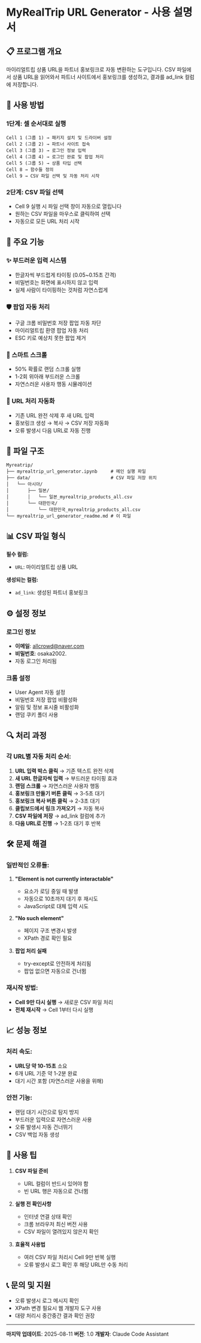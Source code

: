 # MyRealTrip URL Generator - 사용 설명서

## 📋 프로그램 개요
마이리얼트립 상품 URL을 파트너 홍보링크로 자동 변환하는 도구입니다.
CSV 파일에서 상품 URL을 읽어와서 파트너 사이트에서 홍보링크를 생성하고, 결과를 ad_link 컬럼에 저장합니다.

## 🚀 사용 방법

### 1단계: 셀 순서대로 실행
```
Cell 1 (그룹 1) → 패키지 설치 및 드라이버 설정
Cell 2 (그룹 2) → 파트너 사이트 접속  
Cell 3 (그룹 3) → 로그인 정보 입력
Cell 4 (그룹 4) → 로그인 완료 및 팝업 처리
Cell 5 (그룹 5) → 상품 타입 선택
Cell 8 → 함수들 정의
Cell 9 → CSV 파일 선택 및 자동 처리 시작
```

### 2단계: CSV 파일 선택
- Cell 9 실행 시 파일 선택 창이 자동으로 열립니다
- 원하는 CSV 파일을 마우스로 클릭하여 선택
- 자동으로 모든 URL 처리 시작

## 🔧 주요 기능

### ✨ 부드러운 입력 시스템
- 한글자씩 부드럽게 타이핑 (0.05~0.15초 간격)
- 비밀번호는 화면에 표시하지 않고 입력
- 실제 사람이 타이핑하는 것처럼 자연스럽게

### 🛡️ 팝업 자동 처리
- 구글 크롬 비밀번호 저장 팝업 자동 차단
- 마이리얼트립 환영 팝업 자동 처리
- ESC 키로 예상치 못한 팝업 제거

### 📜 스마트 스크롤
- 50% 확률로 랜덤 스크롤 실행
- 1-2회 위아래 부드러운 스크롤
- 자연스러운 사용자 행동 시뮬레이션

### 🔄 URL 처리 자동화
- 기존 URL 완전 삭제 후 새 URL 입력
- 홍보링크 생성 → 복사 → CSV 저장 자동화
- 오류 발생시 다음 URL로 자동 진행

## 📁 파일 구조
```
Myreatrip/
├── myrealtrip_url_generator.ipynb     # 메인 실행 파일
├── data/                              # CSV 파일 저장 위치
│   └── 아시아/
│       ├── 일본/
│       │   └── 일본_myrealtrip_products_all.csv
│       └── 대한민국/
│           └── 대한민국_myrealtrip_products_all.csv
└── myrealtrip_url_generator_readme.md # 이 파일
```

## 📊 CSV 파일 형식
**필수 컬럼:**
- `URL`: 마이리얼트립 상품 URL
  
**생성되는 컬럼:**
- `ad_link`: 생성된 파트너 홍보링크

## ⚙️ 설정 정보

### 로그인 정보
- **이메일**: allcrowd@naver.com
- **비밀번호**: osaka2002.
- 자동 로그인 처리됨

### 크롬 설정
- User Agent 자동 설정
- 비밀번호 저장 팝업 비활성화
- 알림 및 정보 표시줄 비활성화
- 랜덤 쿠키 폴더 사용

## 🔍 처리 과정

### 각 URL별 자동 처리 순서:
1. **URL 입력 박스 클릭** → 기존 텍스트 완전 삭제
2. **새 URL 한글자씩 입력** → 부드러운 타이핑 효과
3. **랜덤 스크롤** → 자연스러운 사용자 행동
4. **홍보링크 만들기 버튼 클릭** → 3-5초 대기
5. **홍보링크 복사 버튼 클릭** → 2-3초 대기
6. **클립보드에서 링크 가져오기** → 자동 복사
7. **CSV 파일에 저장** → ad_link 컬럼에 추가
8. **다음 URL로 진행** → 1-2초 대기 후 반복

## 🛠️ 문제 해결

### 일반적인 오류들:
1. **"Element is not currently interactable"**
   - 요소가 로딩 중일 때 발생
   - 자동으로 10초까지 대기 후 재시도
   - JavaScript로 대체 입력 시도

2. **"No such element"**
   - 페이지 구조 변경시 발생
   - XPath 경로 확인 필요

3. **팝업 처리 실패**
   - try-except로 안전하게 처리됨
   - 팝업 없으면 자동으로 건너뜀

### 재시작 방법:
- **Cell 9만 다시 실행** → 새로운 CSV 파일 처리
- **전체 재시작** → Cell 1부터 다시 실행

## 📈 성능 정보

### 처리 속도:
- **URL당 약 10-15초** 소요
- 6개 URL 기준 약 1-2분 완료
- 대기 시간 포함 (자연스러운 사용을 위해)

### 안전 기능:
- 랜덤 대기 시간으로 탐지 방지
- 부드러운 입력으로 자연스러운 사용
- 오류 발생시 자동 건너뛰기
- CSV 백업 자동 생성

## 🎯 사용 팁

1. **CSV 파일 준비**
   - URL 컬럼이 반드시 있어야 함
   - 빈 URL 행은 자동으로 건너뜀

2. **실행 전 확인사항**
   - 인터넷 연결 상태 확인
   - 크롬 브라우저 최신 버전 사용
   - CSV 파일이 열려있지 않은지 확인

3. **효율적 사용법**
   - 여러 CSV 파일 처리시 Cell 9만 반복 실행
   - 오류 발생시 로그 확인 후 해당 URL만 수동 처리

## 📞 문의 및 지원
- 오류 발생시 로그 메시지 확인
- XPath 변경 필요시 웹 개발자 도구 사용
- 대량 처리시 중간중간 결과 확인 권장

---
**마지막 업데이트**: 2025-08-11
**버전**: 1.0
**개발자**: Claude Code Assistant
